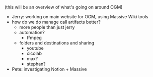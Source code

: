 (this will be an overview of what's going on around OGM)

- Jerry: working on main website for OGM, using Massive Wiki tools
- how do we do manage call artifacts better?
	- more people than just jerry
	- automation?
		- ffmpeg
	- folders and destinations and sharing
		- youtube
		- cicolab
		- max?
		- stephan?
- Pete: investigating Notion + Massive